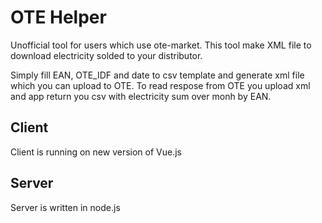 # OTE Helper

Unofficial tool for users which use ote-market. This tool make XML file to download electricity solded to your distributor. 

Simply fill EAN, OTE_IDF and date to csv template and generate xml file which you can upload to OTE.
To read respose from OTE you upload xml and app return you csv with electricity sum over monh by EAN.


## Client
Client is running on new version of Vue.js

## Server
Server is written in node.js
